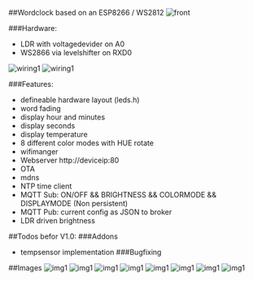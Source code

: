 ##Wordclock based on an ESP8266 / WS2812
![front](img/front_an.jpg)

###Hardware:
- LDR with voltagedevider on A0 
- WS2866 via levelshifter on RXD0 

![wiring1](img/schematics.jpg)
![wiring1](img/drahtverhau.jpg)

###Features:
- defineable hardware layout (leds.h)
- word fading
- display hour and minutes
- display seconds
- display temperature
- 8 different color modes with HUE rotate
- wifimanger
- Webserver http://deviceip:80
- OTA
- mdns
- NTP time client
- MQTT Sub: ON/OFF && BRIGHTNESS && COLORMODE && DISPLAYMODE (Non persistent)
- MQTT Pub: current config as JSON to broker
- LDR driven brightness


##Todos befor V1.0:
###Addons
- tempsensor implementation
###Bugfixing

##Images
![img1](img/front_blank.jpg)
![img1](img/front.jpg)
![img1](img/menu1.jpg)
![img1](img/menu2_2.jpg)
![img1](img/menu2_2.jpg)
![img1](img/menu3.jpg)
![img1](img/menu4.jpg)
![img1](img/menu5.jpg)







